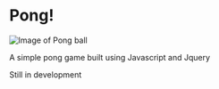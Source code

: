 # Pong!

![Image of Pong ball](favicon.ico)

A simple pong game built using Javascript and Jquery

Still in development
